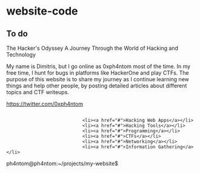 # website-code


## To do
The Hacker's Odyssey
A Journey Through the World of Hacking and Technology

My name is Dimitris, but I go online as 0xph4ntom most of the time. In my free time, I hunt for bugs in platforms like HackerOne and play CTFs. The purpose of this website is to share my journey as I continue learning new things and help other people, by posting detailed articles about different topics and CTF writeups.

https://twitter.com/0xph4ntom

<a href="#" class="logo"><img src="images/lotus-logo.png" alt="" /></a>


								<li><a href="#">Hacking Web Apps</a></li>
								<li><a href="#">Hacking Tools</a></li>
								<li><a href="#">Programming</a></li>
								<li><a href="#">CTFs</a></li>
								<li><a href="#">Networking</a></li>
								<li><a href="#">Information Gathering</a></li>
ph4ntom@ph4ntom:~/projects/my-website$ 
